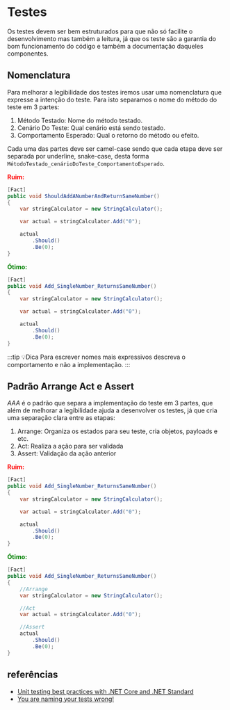 # Testes
Os testes devem ser bem estruturados para que não só facilite o desenvolvimento mas também a leitura, já que os teste são a garantia do bom funcionamento do código e também a documentação daqueles componentes.


## Nomenclatura
Para melhorar a legibilidade dos testes iremos usar uma nomenclatura que expresse a intenção do teste. Para isto separamos o nome do método do teste em 3 partes:  
1. Método Testado: Nome do método testado.
2. Cenário Do Teste: Qual cenário está sendo testado.
3. Comportamento Esperado: Qual o retorno do método ou efeito.  

Cada uma das partes deve ser camel-case sendo que cada etapa deve ser separada por underline, snake-case, desta forma 
`MétodoTestado_cenárioDoTeste_ComportamentoEsperado`.


<span style="font-weight:bold;color:red;">Ruim:</span>
```csharp
[Fact]
public void ShouldAddANumberAndReturnSameNumber()
{
    var stringCalculator = new StringCalculator();

    var actual = stringCalculator.Add("0");

    actual
        .Should()
        .Be(0);
}
```

<span style="font-weight:bold;color:green;">Ótimo:</span>
```csharp
[Fact]
public void Add_SingleNumber_ReturnsSameNumber()
{
    var stringCalculator = new StringCalculator();

    var actual = stringCalculator.Add("0");

    actual
        .Should()
        .Be(0);
}
```
:::tip 💡Dica
Para escrever nomes mais expressivos descreva o comportamento e não a implementação.
:::

## Padrão Arrange Act e Assert 
*AAA* é o padrão que separa a implementação do teste em 3 partes, que além de melhorar a legibilidade ajuda a desenvolver os testes, já que cria uma separação clara entre as etapas: 

1. Arrange: Organiza os estados para seu teste, cria objetos, payloads e etc.
2. Act: Realiza a ação para ser validada
3. Assert: Validação da ação anterior


<span style="font-weight:bold;color:red;">Ruim:</span>
```csharp
[Fact]
public void Add_SingleNumber_ReturnsSameNumber()
{
    var stringCalculator = new StringCalculator();

    var actual = stringCalculator.Add("0");

    actual
        .Should()
        .Be(0);
}
```

<span style="font-weight:bold;color:green;">Ótimo:</span>
```csharp
[Fact]
public void Add_SingleNumber_ReturnsSameNumber()
{
    //Arrange
    var stringCalculator = new StringCalculator();

    //Act
    var actual = stringCalculator.Add("0");

    //Assert
    actual
        .Should()
        .Be(0);
}
```
## referências

- [Unit testing best practices with .NET Core and .NET Standard](https://docs.microsoft.com/en-us/dotnet/core/testing/unit-testing-best-practices)
- [You are naming your tests wrong!](https://enterprisecraftsmanship.com/posts/you-naming-tests-wrong/)